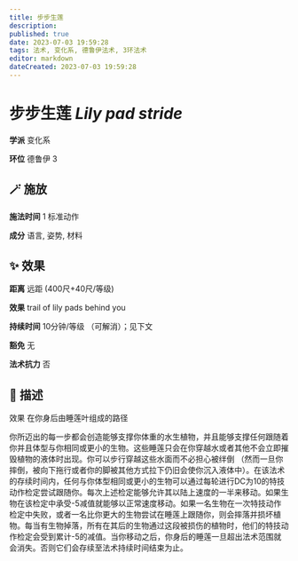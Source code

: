 ```yaml
---
title: 步步生莲
description: 
published: true
date: 2023-07-03 19:59:28
tags: 法术, 变化系, 德鲁伊法术, 3环法术
editor: markdown
dateCreated: 2023-07-03 19:59:28
---
```


# **步步生莲** *Lily pad stride*

**学派** 变化系 

**环位** 德鲁伊 3

## 🪄 施放

**施法时间** 1 标准动作

**成分** 语言, 姿势, 材料

## ✨ 效果  

**距离** 远距 (400尺+40尺/等级) 

**效果** trail of lily pads behind you 

**持续时间** 10分钟/等级 （可解消）；见下文 

**豁免** 无

**法术抗力** 否

## 📖 描述

效果              在你身后由睡莲叶组成的路径

你所迈出的每一步都会创造能够支撑你体重的水生植物，并且能够支撑任何跟随着你并且体型与你相同或更小的生物。这些睡莲只会在你穿越水或者其他不会立即摧毁植物的液体时出现。你可以步行穿越这些水面而不必担心被绊倒 （然而一旦你摔倒，被向下拖行或者你的脚被其他方式拉下仍旧会使你沉入液体中）。在该法术的存续时间内，任何与你体型相同或更小的生物可以通过每轮进行DC为10的特技动作检定尝试跟随你。每次上述检定能够允许其以陆上速度的一半来移动。如果生物在该检定中承受-5减值就能够以正常速度移动。如果一名生物在一次特技动作检定中失败，或者一名比你更大的生物尝试在睡莲上跟随你，则会摔落并损坏植物。每当有生物掉落，所有在其后的生物通过这段被损伤的植物时，他们的特技动作检定会受到累计-5的减值。当你移动之后，你身后的睡莲一旦超出法术范围就会消失。否则它们会存续至法术持续时间结束为止。
    
